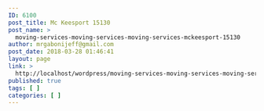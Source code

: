 ```yaml
---
ID: 6100
post_title: Mc Keesport 15130
post_name: >
  moving-services-moving-services-moving-services-mckeesport-15130
author: mrgabonijeff@gmail.com
post_date: 2018-03-28 01:46:41
layout: page
link: >
  http://localhost/wordpress/moving-services-moving-services-moving-services-mckeesport-15130/
published: true
tags: [ ]
categories: [ ]
---
```

